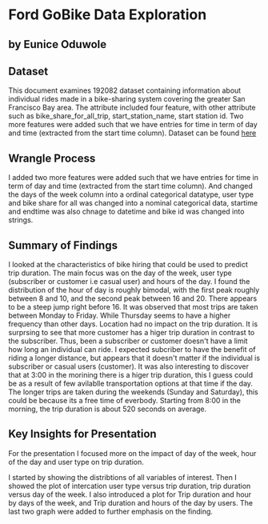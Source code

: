 # Ford GoBike Data Exploration
## by Eunice Oduwole

## Dataset

This document examines 192082 dataset containing information about individual  rides made in a bike-sharing system covering the greater San Francisco Bay area. The attribute included four feature, with other attribute such as bike_share_for_all_trip, start_station_name, start station id. Two more features were added such that we have entries for time in term of day and time (extracted from the start time column).  Dataset can be found [here](https://www.lyft.com/bikes/bay-wheels/system-data)

## Wrangle Process
I added two more features were added such that we have entries for time in term of day and time (extracted from the start time column). And changed the days of the week column into a ordinal categorical datatype,  user type and bike share for all was changed into a nominal categorical data, startime and endtime was also chnage to datetime and bike id was changed into strings. 



## Summary of Findings
I looked at the characteristics of bike hiring that could be used to predict trip duration. The main focus was on the day of the week, user type (subscriber or customer i.e casual user) and hours of the day. 
I found the distribution of the hour of day is roughly bimodal, with the first peak roughly between 8 and 10, and the second peak between 16 and 20. There appears to be a steep jump right before 16. It was observed that most trips are taken between Monday to Friday. While Thursday seems to have a higher frequency than other days. Location had no impact on the trip duration. It is surprsing to see that more customer has a higer trip duration in contrast to the subscriber. Thus, been a subscriber or customer doesn't have a limit how long an individual can ride. I expected subcriber to have the benefit of riding a longer distance, but appears that it doesn't matter if the individual is subscriber or casual users (customer). It was also interesting to discover that at 3:00 in the morining there is a higer trip duration, this I guess could be as a result of few avilablle transportation options at that time if the day. The longer trips are taken during the weekends (Sunday and Saturday), this could be because its a free time of everbody. Starting from 8:00 in the morning, the trip duration is about 520 seconds on average.






## Key Insights for Presentation
For the presentation I focused more on the impact of day of the week, hour of the day and user type on trip duration. 

I started by showing the distribtions of all variables of interest. Then I showed the plot of intercation user type versus trip duration, trip duration versus day of the week. I also introduced a plot for Trip duration and hour by days of the week, and Trip duration and hours of the day by users. The last two graph were added to further emphasis on the finding. 








